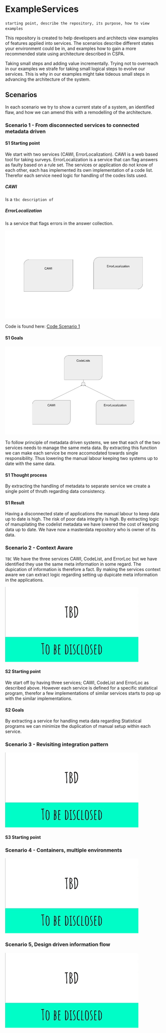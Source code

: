 # ExampleServices

`starting point, describe the repository, its purpose, how to view examples`

This repository is created to help developers and architects view examples of features applied into services. The scenarios describe different states your environment could be in, and examples how to gain a more recommended state using architecture described in CSPA.

Taking small steps and adding value incrementally. Trying not to overreach in our examples we strafe for taking small logical steps to evolve our services. This is why in our examples might take tideous small steps in advancing the architecture of the system.

## Scenarios

In each scenario we try to show a current state of a system, an identified flaw, and how we can amend this with a remodelling of the architecture.

### Scenario 1 - From disconnected services to connected metadata driven

#### S1 Starting point

We start with two services (CAWI, ErrorLocalization). CAWI is a web based tool for taking surveys. ErrorLocalization is a service that can flag answers as faulty based on a rule set. The services or application do not know of each other, each has implemented its own implementation of a code list. Therefor each service need logic for handling of the codes lists used.

##### CAWI

Is a `tbc description of`

##### ErrorLocalization

Is a service that flags errors in the answer collection.


![Scenario 1 start](./resources/scenario_1_start.jpg)

Code is found here: [Code Scenario 1](./Scenario_1)

#### S1 Goals

![Scenario 1 Goal](./resources/scenario_1_goal.png)

To follow principle of metadata driven systems, we see that each of the two services needs to manage the same meta data. By extracting this function we can make each service be more accomodated towards single responsibility. Thus lowering the manual labour keeping two systems up to date with the same data.

#### S1 Thought process

By extracting the handling of metadata to separate service we create a single point of thruth regarding data consistency.

#### S1 Result

Having a disconnected state of applications the manual labour to keep data up to date is high. The risk of poor data integrity is high. By extracting logic of manupilating the codelist metadata we have lowered the cost of keeping data up to date. We have now a masterdata repository who is owner of its data.

### Scenario 2 - Context Aware

`TBC`
We have the three services CAWI, CodeList, and ErrorLoc but we have identified they use the same meta information in some regard. The dupication of information is therefore a fact. By making the services context aware we can extract logic regarding setting up dupicate meta information in the applications.

![Scenario 2 overview](./resources/tbd.jpg)

#### S2 Starting point

We start off by having three services; CAWI, CodeList and ErrorLoc as described above. However each service is defined for a specific statistical program, therefor a few implementations of similar services starts to pop up with the similar implementations. 

#### S2 Goals

By extracting a service for handling meta data regarding Statistical programs we can minimize the duplication of manual setup within each service.

### Scenario 3 - Revisiting integration pattern

![Scenario 3 overview](./resources/tbd.jpg)

#### S3 Starting point


### Scenario 4 - Containers, multiple environments

![Scenario 4 overview](./resources/tbd.jpg)

### Scenario 5, Design driven information flow

![Scenario 5 overview](./resources/tbd.jpg)
